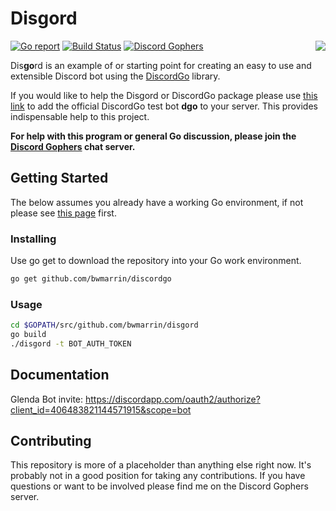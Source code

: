 # Disgord
[![Go report](http://goreportcard.com/badge/bwmarrin/disgord)](http://goreportcard.com/report/bwmarrin/disgord) [![Build Status](https://travis-ci.org/bwmarrin/disgord.svg?branch=master)](https://travis-ci.org/bwmarrin/disgord) [![Discord Gophers](https://img.shields.io/badge/Discord%20Gophers-%23info-blue.svg)](https://discord.gg/0f1SbxBZjYq9jLBk)
<img align="right" src="https://raw.githubusercontent.com/wiki/bwmarrin/disgord/images/gourd.jpg">

Dis**go**rd is an example of or starting point for creating an easy to use and 
extensible Discord bot using the [DiscordGo](https://github.com/bwmarrin/discordgo) 
library.

If you would like to help the Disgord or DiscordGo package please use 
[this link](https://discordapp.com/oauth2/authorize?client_id=173113690092994561&scope=bot)
to add the official DiscordGo test bot **dgo** to your server. This provides 
indispensable help to this project.

**For help with this program or general Go discussion, please join the [Discord 
Gophers](https://discord.gg/0f1SbxBZjYq9jLBk) chat server.**

## Getting Started

The below assumes you already have a working Go environment, if not please see
[this page](https://golang.org/doc/install) first.

### Installing

Use go get to download the repository into your Go work environment.

```sh
go get github.com/bwmarrin/discordgo
```

### Usage
```sh
cd $GOPATH/src/github.com/bwmarrin/disgord
go build
./disgord -t BOT_AUTH_TOKEN
```


## Documentation

Glenda Bot invite: https://discordapp.com/oauth2/authorize?client_id=406483821144571915&scope=bot

## Contributing

This repository is more of a placeholder than anything else right now.  It's probably
not in a good position for taking any contributions.  If you have questions or 
want to be involved please find me on the Discord Gophers server.

